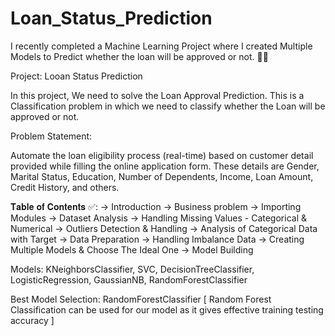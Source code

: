 # Loan_Status_Prediction


I recently completed a Machine Learning Project where I created Multiple Models to Predict whether the loan will be approved or not. 🏦💸

Project: Looan Status Prediction

In this project, We need to solve the Loan Approval Prediction. This is a Classification problem in which we need to classify whether the Loan will be approved or not.

Problem Statement:

Automate the loan eligibility process (real-time) based on customer detail provided while filling the online application form. These details are Gender, Marital Status, Education, Number of Dependents, Income, Loan Amount, Credit History, and others.

𝐓𝐚𝐛𝐥𝐞 𝐨𝐟 𝐂𝐨𝐧𝐭𝐞𝐧𝐭𝐬 ✅:
-> Introduction
-> Business problem
-> Importing Modules
-> Dataset Analysis
-> Handling Missing Values - Categorical & Numerical
-> Outliers Detection & Handling
-> Analysis of Categorical Data with Target
-> Data Preparation
-> Handling Imbalance Data
-> Creating Multiple Models & Choose The Ideal One
-> Model Building

Models: KNeighborsClassifier, SVC, DecisionTreeClassifier, LogisticRegression, GaussianNB, RandomForestClassifier

Best Model Selection: RandomForestClassifier
[ Random Forest Classification can be used for our model as it gives effective training testing accuracy ]

